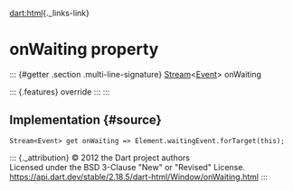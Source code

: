 [dart:html](../../dart-html/dart-html-library){._links-link}

onWaiting property
==================

::: {#getter .section .multi-line-signature}
[Stream](../../dart-async/stream-class)\<[Event](../event-class)\>
onWaiting

::: {.features}
override
:::
:::

Implementation {#source}
--------------

``` {.language-dart data-language="dart"}
Stream<Event> get onWaiting => Element.waitingEvent.forTarget(this);
```

::: {._attribution}
© 2012 the Dart project authors\
Licensed under the BSD 3-Clause \"New\" or \"Revised\" License.\
<https://api.dart.dev/stable/2.18.5/dart-html/Window/onWaiting.html>
:::

